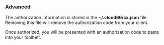 ### Advanced

The authorization information is stored in the **~/.cloud66/cx.json** file. Removing this file will remove the authorization code from your client.




Once authorized, you will be presented with an authorization code to paste into your toolbelt.




